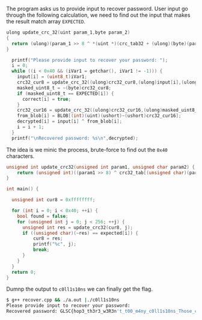 

The program asks us to provide input to recover password. User input go through the following calculation, we need to find out the input that makes the result match array ``EXPECTED``.

```c
ulong update_crc_32(uint param_1,byte param_2)
{
  return (ulong)(param_1 >> 8 ^ *(uint *)(crc_tab32 + (ulong)(byte)(param_2 ^ (byte)param_1) * 4));
}
```

```c
  printf("Please provide input to recover your password: ");
  i = 0;
  while ((i < 0x40 && (iVar1 = getchar(), iVar1 != -1))) {
    input[i] = (uint8_t)iVar1;
    crc32_cur8 = update_crc_32((ulong)crc32_cur8,(ulong)input[i],(ulong)input[i]);
    masked_uint8_t = ~(byte)crc32_cur8;
    if (masked_uint8_t == EXPECTED[i]) {
      correct[i] = true;
    }
    crc32_cur16 = update_crc_32((ulong)crc32_cur16,(ulong)masked_uint8_t);
    from_blob[i] = BLOB[(int)(uint)(ushort)~(ushort)crc32_cur16];
    decrypted[i] = input[i] ^ from_blob[i];
    i = i + 1;
  }
  printf("\nRecovered password: %s\n",decrypted);
```

The idea is we minic the process, brute-force to find out the ``0x40`` characters.

```c
unsigned int update_crc32(unsigned int param1, unsigned char param2) {
    return (unsigned int)((param1 >> 8) ^ crc32_tab[(unsigned char)(param2^(unsigned char)param1)]);
}

int main() {

  unsigned int cur8 = 0xffffffff;

  for (int i = 0; i < 0x40; ++i) {
    bool found = false;
    for (unsigned int j = 0; j < 256; ++j) {
      unsigned int res = update_crc32(cur8, j);
      if ((unsigned char)(~res) == expected[i]) {
          cur8 = res;
          printf("%c", j);
          break;
      }
    }
  }
  return 0;
}
```

Dumnp the output to ``c0ll1s10ns`` we can finally get the flag.

```bash
$ g++ recover.cpp && ./a.out |./c0ll1s10ns 
Please provide input to recover your password: 
Recovered password: GLSC{hop3_th3r3_w3R3n't_t00_m4ny_c0ll1s10ns_Those_can_be_a_Pa1n}
```
